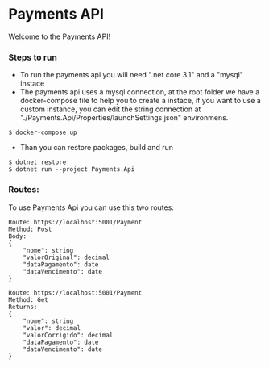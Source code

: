 # Payments API

Welcome to the Payments API!

### Steps to run
- To run the payments api you will need ".net core 3.1" and a "mysql" instace
- The payments api uses a mysql connection, at the root folder we have a docker-compose file to help you to create a instace, 
if you want to use a custom instance, you can edit the string connection at "./Payments.Api/Properties/launchSettings.json" environmens.
`````
$ docker-compose up
`````
- Than you can restore packages, build and run
`````
$ dotnet restore
$ dotnet run --project Payments.Api
`````

### Routes:

To use Payments Api you can use this two routes:

`````
Route: https://localhost:5001/Payment
Method: Post
Body:
{
    "nome": string
    "valorOriginal": decimal
    "dataPagamento": date
    "dataVencimento": date
}
`````

`````
Route: https://localhost:5001/Payment
Method: Get
Returns:
{
    "nome": string
    "valor": decimal
    "valorCorrigido": decimal
    "dataPagamento": date
    "dataVencimento": date
}
`````
